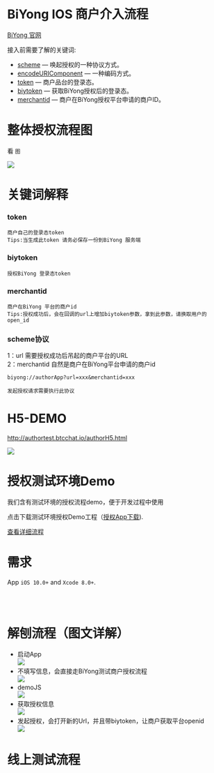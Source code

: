 BiYong IOS 商户介入流程
==============

[BiYong 官网](https://www.biyong.sg)&nbsp;


接入前需要了解的关键词:

* [scheme](https://github.com/openbiyong/biyong-developer/blob/master/BiYong%E5%95%86%E6%88%B7IOS%E6%8E%A5%E5%85%A5%E6%B5%81%E7%A8%8B.md#scheme%E5%8D%8F%E8%AE%AE) — 唤起授权的一种协议方式。
* [encodeURIComponent](https://www.biyong.sg) — 一种编码方式。
* [token](https://github.com/openbiyong/biyong-developer/blob/master/BiYong%E5%95%86%E6%88%B7IOS%E6%8E%A5%E5%85%A5%E6%B5%81%E7%A8%8B.md#token) — 商户品台的登录态。
* [biytoken](https://github.com/openbiyong/biyong-developer/blob/master/BiYong%E5%95%86%E6%88%B7IOS%E6%8E%A5%E5%85%A5%E6%B5%81%E7%A8%8B.md#biytoken) — 获取BiYong授权后的登录态。
* [merchantid](https://github.com/openbiyong/biyong-developer/blob/master/BiYong%E5%95%86%E6%88%B7IOS%E6%8E%A5%E5%85%A5%E6%B5%81%E7%A8%8B.md#merchantid) — 商户在BiYong授权平台申请的商户ID。

整体授权流程图
==============
看 `图`

<img src="https://i.postimg.cc/LsZxj8gf/5ae1731ee4b04f3db58434a0.png"><br/>


关键词解释
==============

### token

```
商户自己的登录态token
Tips:当生成此token 请务必保存一份到BiYong 服务端
```

### biytoken

```
授权BiYong 登录态token
```

### merchantid

```
商户在BiYong 平台的商户id
Tips:授权成功后，会在回调的url上增加biytoken参数，拿到此参数，请换取用户的open_id 
```

### scheme协议

1：url 需要授权成功后吊起的商户平台的URL <br>
2：merchantid 自然是商户在BiYong平台申请的商户id

```
biyong://authorApp?url=xxx&merchantid=xxx

发起授权请求需要执行此协议

```

H5-DEMO
==============

http://authortest.btcchat.io/authorH5.html<br/>

<img src="https://i.postimg.cc/MpSw0k1J/Wechat_IMG152.png"><br/>



授权测试环境Demo
==============
我们含有测试环境的授权流程demo，便于开发过程中使用<br/>

点击下载测试环境授权Demo工程（[授权App下载](https://www.pgyer.com/zngr)).<br/>

[查看详细流程](https://github.com/openbiyong/biyong-developer/blob/master/BiYong-Merchant-IOS-AccessProcess.md#%E8%A7%A3%E5%88%A8%E6%B5%81%E7%A8%8B%E5%9B%BE%E6%96%87%E8%AF%A6%E8%A7%A3)

需求
==============
App `iOS 10.0+` and `Xcode 8.0+`.

<br/><br/>

解刨流程（图文详解）
==============
- 启动App <br/>
<img src="https://i.postimg.cc/R0QhFW87/Wechat_IMG145.jpg"><br/>
- 不填写信息，会直接走BiYong测试商户授权流程 <br/>
<img src="https://i.postimg.cc/d0chTSVh/2018-09-27_7.00.28.png"><br/>
- demoJS <br/>
<img src="https://i.postimg.cc/bJB81s9m/2018-09-27_7.00.36.png"><br/>
- 获取授权信息 <br/>
<img src="https://i.postimg.cc/k46M1Q40/2018-09-27_7.00.39.png"><br/>
- 发起授权，会打开新的Url，并且带biytoken，让商户获取平台openid <br/>
<img src="https://i.postimg.cc/HLJCdpg5/2018-09-27_7.00.43.png"><br/>

线上测试流程
==============



